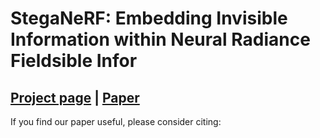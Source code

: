# StegaNeRF: Embedding Invisible Information within Neural Radiance Fieldsible Infor

## [Project page](https://xggnet.github.io/StegaNeRF/) | [Paper](https://xggnet.github.io/StegaNeRF)


If you find our paper useful, please consider citing:
<!-- ```bibtex
@article{kobayashi2022distilledfeaturefields,
  title={Decomposing NeRF for Editing via Feature Field Distillation},
  author={Sosuke Kobayashi and Eiichi Matsumoto and Vincent Sitzmann},
  journal={arXiv},
  year={2022}
}
``` -->